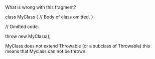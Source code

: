 What is wrong with this fragment?

class MyClass {
	// Body of class omitted.
}

// Omitted code.

throw new MyClass();

MyClass does not extend Throwable (or a subclass of Throwable) this means that Myclass can not be thrown.

